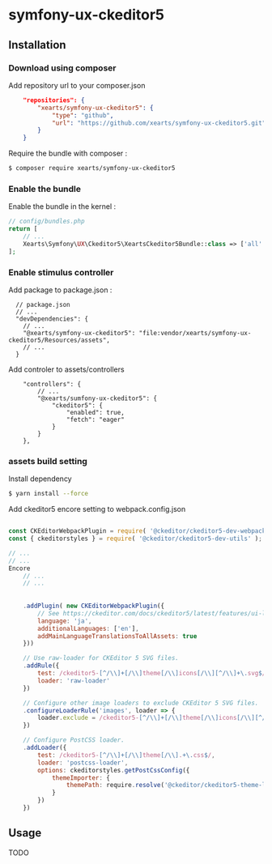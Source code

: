 # symfony-ux-ckeditor5

## Installation

### Download using composer
Add repository url to your composer.json
```json
    "repositories": {
        "xearts/symfony-ux-ckeditor5": {
            "type": "github",
            "url": "https://github.com/xearts/symfony-ux-ckeditor5.git"
        }
    }
```

Require the bundle with composer :
```bash
$ composer require xearts/symfony-ux-ckeditor5
```

### Enable the bundle

Enable the bundle in the kernel :

```php
// config/bundles.php
return [
    // ...
    Xearts\Symfony\UX\Ckeditor5\XeartsCkeditor5Bundle::class => ['all' => true],
];
```

### Enable stimulus controller

Add package to package.json :

```
  // package.json
  // ...
  "devDependencies": {
    // ...
    "@xearts/symfony-ux-ckeditor5": "file:vendor/xearts/symfony-ux-ckeditor5/Resources/assets",
    // ...
  }
```

Add controler to assets/controllers

```
    "controllers": {
        // ...
        "@xearts/sumfony-ux-ckeditor5": {
            "ckeditor5": {
                "enabled": true,
                "fetch": "eager"
            }
        }
    },

```

### assets build setting
Install dependency
```bash
$ yarn install --force
```



Add ckeditor5 encore setting to webpack.config.json
```javascript

const CKEditorWebpackPlugin = require( '@ckeditor/ckeditor5-dev-webpack-plugin' );
const { ckeditorstyles } = require( '@ckeditor/ckeditor5-dev-utils' );

// ...
// ...
Encore
    // ...
    // ...
    
    
    .addPlugin( new CKEditorWebpackPlugin({
        // See https://ckeditor.com/docs/ckeditor5/latest/features/ui-language.html
        language: 'ja',
        additionalLanguages: ['en'],
        addMainLanguageTranslationsToAllAssets: true
    }))

    // Use raw-loader for CKEditor 5 SVG files.
    .addRule({
        test: /ckeditor5-[^/\\]+[/\\]theme[/\\]icons[/\\][^/\\]+\.svg$/,
        loader: 'raw-loader'
    })

    // Configure other image loaders to exclude CKEditor 5 SVG files.
    .configureLoaderRule('images', loader => {
        loader.exclude = /ckeditor5-[^/\\]+[/\\]theme[/\\]icons[/\\][^/\\]+\.svg$/;
    })

    // Configure PostCSS loader.
    .addLoader({
        test: /ckeditor5-[^/\\]+[/\\]theme[/\\].+\.css$/,
        loader: 'postcss-loader',
        options: ckeditorstyles.getPostCssConfig({
            themeImporter: {
                themePath: require.resolve('@ckeditor/ckeditor5-theme-lark')
            }
        })
    })


```


## Usage
TODO